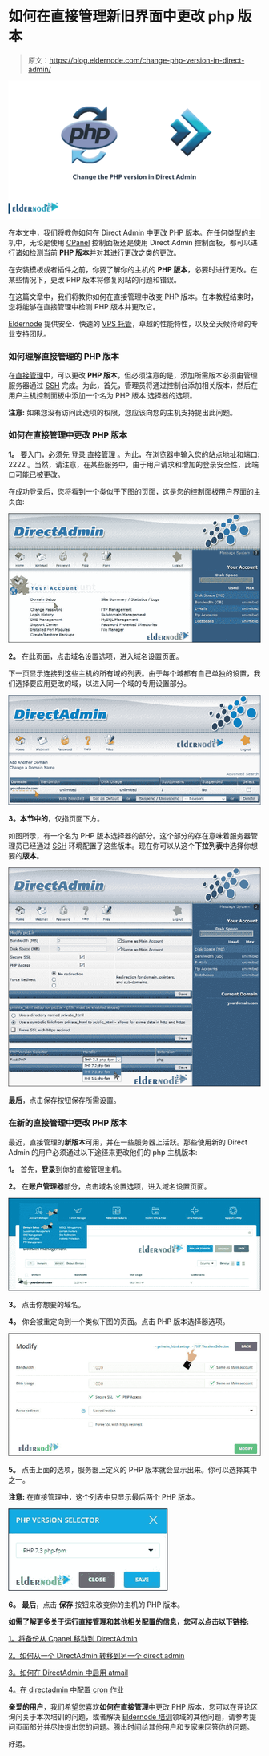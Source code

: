 # 如何在直接管理新旧界面中更改 php 版本

> 原文：<https://blog.eldernode.com/change-php-version-in-direct-admin/>

![How to change the php version in Direct Admin](img/59e0a1461e5ab86e4174302b53c899ba.png)

在本文中，我们将教你如何在 [Direct Admin](https://blog.eldernode.com/tag/direct-admin/) 中更改 PHP 版本。在任何类型的主机中，无论是使用 [CPanel](https://blog.eldernode.com/tag/cpanel/) 控制面板还是使用 Direct Admin 控制面板，都可以进行诸如检测当前 **PHP 版本**并对其进行更改之类的更改。

在安装模板或者插件之前，你要了解你的主机的 **PHP 版本**，必要时进行更改。在某些情况下，更改 PHP 版本将修复网站的问题和错误。

在这篇文章中，我们将教你如何在直接管理中改变 PHP 版本。在本教程结束时，您将能够在直接管理中检测 PHP 版本并更改它。

[Eldernode](https://eldernode.com/) 提供安全、快速的 [VPS 托管](https://eldernode.com/vps-hosting/)，卓越的性能特性，以及全天候待命的专业支持团队。

### 如何理解直接管理的 PHP 版本

在[直接管理](https://blog.eldernode.com/tag/direct-admin/)中，可以更改 **PHP 版本**，但必须注意的是，添加所需版本必须由管理服务器通过 [SSH](https://eldernode.com/ssh-connection-softwares/) 完成。为此，首先，管理员将通过控制台添加相关版本，然后在用户主机控制面板中添加一个名为 PHP 版本 选择器的选项。

**注意:** 如果您没有访问此选项的权限，您应该向您的主机支持提出此问题。

### 如何在直接管理中更改 PHP 版本

**1。** 要入门，必须先 [登录 直接管理](https://eldernode.com/how-to-connect-to-directadmin/) 。为此，在浏览器中输入您的站点地址和端口: 2222 。当然，请注意，在某些服务中，由于用户请求和增加的登录安全性，此端口可能已被更改。

在成功登录后，您将看到一个类似于下图的页面，这是您的控制面板用户界面的主页面:

![Directadmin admin interface How to change the php version in Direct Admin](img/6b72c31571b1dfa447cbcf99123be462.png)

**2。** 在此页面，点击域名设置选项，进入域名设置页面。

下一页显示连接到这些主机的所有域的列表。由于每个域都有自己单独的设置，我们选择要应用更改的域，以进入同一个域的专用设置部分。

![Domain setup on directadmin for check and change php](img/c5e904011313ef42d2cdff62d445c0a0.png)

**3。本节中的**，仅指页面下方。

如图所示，有一个名为 PHP 版本选择器的部分。这个部分的存在意味着服务器管理员已经通过 [SSH](https://www.ssh.com/) 环境配置了这些版本。现在你可以从这个**下拉列表**中选择你想要的**版本**。

![find php version selector on directadmin](img/1f0fd84fc2dd4b17f0773438acf01bd9.png)

**最后**，点击保存按钮保存所需设置。

### 在新的直接管理中更改 PHP 版本

最近，直接管理的**新版本**可用，并在一些服务器上活跃。那些使用新的 Direct Admin 的用户必须通过以下途径来更改他们的 php 主机版本:

**1。** 首先，**登录**到你的直接管理主机。

**2。** 在**账户管理器**部分，点击域名设置选项，进入域名设置页面。

![change php version on directadmin new theme](img/304bc5a5b660e1f046b6698f2511e887.png)

**3。** 点击你想要的域名。

**4。** 你会被重定向到一个类似下图的页面。点击 PHP 版本选择器选项。

![click on php version selector on directadmin new interface](img/0c17e5888bd8b28f0c4fbc6daa2b47ef.png)

**5。** 点击上面的选项，服务器上定义的 PHP 版本就会显示出来。你可以选择其中之一。

**注意:** 在直接管理中，这个列表中只显示最后两个 PHP 版本。

![choose your favorite PHP version](img/d2b4590f73024e31c917d8e5ebb213e4.png)

**6。** **最后**，点击 **保存** 按钮来改变你的主机的 PHP 版本。

**如需了解更多关于运行直接管理和其他相关配置的信息，您可以点击以下链接:**

[1。将备份从 Cpanel 移动到 DirectAdmin](https://eldernode.com/move-backup-from-cpanel-to-the-directadmin/)

[2。如何从一个 DirectAdmin 转移到另一个 direct admin](https://eldernode.com/how-to-move-from-one-directadmin-to-another/)

[3。如何在 DirectAdmin 中启用 atmail](https://eldernode.com/enable-atmail-in-directadmin/)

[4。在 directadmin 中配置 cron 作业](https://eldernode.com/configure-cron-job-in-the-directadmin/)

**亲爱的用户**，我们希望您喜欢**如何在直接管理**中更改 PHP 版本，您可以在评论区询问关于本次培训的问题，或者解决 [Eldernode 培训](https://eldernode.com/blog/)领域的其他问题，请参考提问页面部分并尽快提出您的问题。腾出时间给其他用户和专家来回答你的问题。

好运。